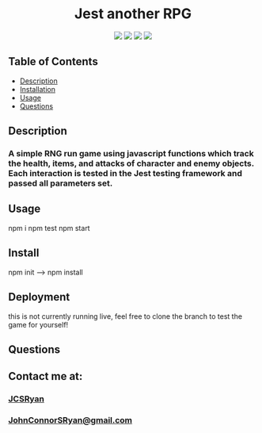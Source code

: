 <h1 align="center">Jest another RPG</h1>

<p align="center">
<img src="https://img.shields.io/badge/Javascript-brightgreen"/>
<img src="https://img.shields.io/badge/Express-red"/>
<img src="https://img.shields.io/badge/Jest-orange"/>
<img src="https://img.shields.io/badge/PRs-welcome-brightgreen.svg?style=flat-square">
</p>



## Table of Contents
- [Description](#description)
- [Installation](#install)
- [Usage](#usage)
- [Questions](#questions)

## Description
### A simple RNG run game using javascript functions which track the health, items, and attacks of character and enemy objects. Each interaction is tested in the Jest testing framework and passed all parameters set. 

## Usage
npm i
npm test
npm start


## Install
npm init  --> npm install 

## Deployment
this is not currently running live, feel free to clone the branch to test the game for yourself!


## Questions
## Contact me at:
### [JCSRyan](https://github.com/jcsryan)
### JohnConnorSRyan@gmail.com